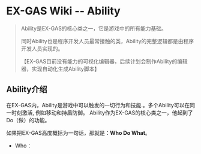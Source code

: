 # EX-GAS Wiki -- Ability
> Ability是EX-GAS的核心类之一，它是游戏中的所有能力基础。
> 
> 同时Ability也是程序开发人员最常接触的类，Ability的完整逻辑都是由程序开发人员实现的。
> 
> 【EX-GAS目前没有能力的可视化编辑器，后续计划会制作Ability的编辑器，实现自动化生成Ability脚本】
> 
## Ability介绍
在EX-GAS内，Ability是游戏中可以触发的一切行为和技能.。多个Ability可以在同一时刻激活, 例如移动和持盾防御。
Ability作为EX-GAS的核心类之一，他起到了Do（做）的功能。

如果把EX-GAS高度概括为一句话，那就是：**Who Do What**。
- Who：